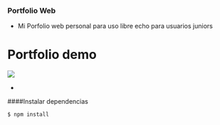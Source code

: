 ### Portfolio Web

-  Mi Porfolio web personal para uso libre echo para usuarios juniors

# Portfolio demo

![](https://i.postimg.cc/Hxwx1VHy/imagen.png)



*
####Instalar dependencias

`$ npm install`